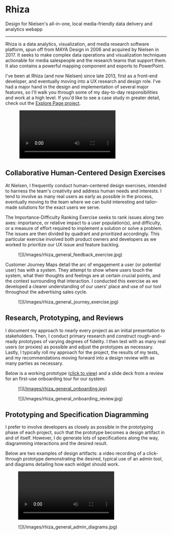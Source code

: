 # Rhiza

<span class="gray">Design for Nielsen's all-in-one, local media-friendly data delivery and analytics webapp</span>

---

Rhiza is a data analytics, visualization, and media research software platform, spun off from MAYA Design in 2006 and acquired by Nielsen in 2017. It seeks to make complex data operations and visualization techniques actionable for media salespeople and the research teams that support them. It also contains a powerful mapping component and exports to PowerPoint.

I've been at Rhiza (and now Nielsen) since late 2013, first as a front-end developer, and eventually moving into a UX research and design role. I've had a major hand in the design and implementation of several major features, so I'll walk you through some of my day-to-day responsibilities and work at a high level. If you'd like to see a case study in greater detail, check out the [Explore Page project](/rhiza-explorer).

<figure>
  <div class="rhiza-presentation-demo">
    <img src="/images/rhiza_general_editor.jpg" alt="">
    <video src="/images/rhiza_general_editor_scroll.mp4" autoplay loop></video>
  </div>
</figure>

## Collaborative Human-Centered Design Exercises

At Nielsen, I frequently conduct human-centered design exercises, intended to harness the team's creativity and address human needs and interests. I tend to involve as many real users as early as possible in the process, eventually moving to the team where we can build interesting and tailor-made solutions for the exact users we serve.

The Importance-Difficulty Ranking Exercise seeks to rank issues along two axes: importance, or relative impact to a user population(s), and difficulty, or a measure of effort required to implement a solution or solve a problem. The issues are then divided by quadrant and prioritized accordingly. This particular exercise involved both product owners and developers as we worked to prioritize our UX issue and feature backlog.

<figure markdown="1">
  ![](/images/rhiza_general_feedback_exercise.jpg)
</figure>

Customer Journey Maps detail the arc of engagement a user (or potential user) has with a system. They attempt to show where users touch the system, what their thoughts and feelings are at certain crucial points, and the context surrounding that interaction. I conducted this exercise as we developed a clearer understanding of our users' place and use of our tool throughout the advertising sales cycle.

<figure markdown="1">
  ![](/images/rhiza_general_journey_exercise.jpg)
</figure>


## Research, Prototyping, and Reviews

I document my approach to nearly every project as an initial presentation to stakeholders. Then, I conduct primary research and construct rough-and-ready prototypes of varying degrees of fidelity. I then test with as many real users (or proxies) as possible and adjust the prototypes as necessary. Lastly, I typically roll my approach for the project, the results of my tests, and my recommendations moving forward into a design review with as many parties as necessary.

Below is a working prototype (<a href="https://xd.adobe.com/view/4e7dd85f-2091-4696-8c50-620f47b9e305/">click to view</a>) and a slide deck from a review for an first-use onboarding tour for our system.

<figure markdown="1">
  <a href="https://xd.adobe.com/view/4e7dd85f-2091-4696-8c50-620f47b9e305/">
    ![](/images/rhiza_general_onboarding.jpg)
  </a>
</figure>

<figure markdown="1">
  ![](/images/rhiza_general_onboarding_review.jpg)
</figure>


## Prototyping and Specification Diagramming

I prefer to involve developers as closely as possible in the prototyping phase of each project, such that the prototype becomes a design artifact in and of itself. However, I do generate lots of specifications along the way, diagramming interactions and the desired result.

Below are two examples of design artifacts: a video recording of a click-through prototype demonstrating the desired, typical use of an admin tool, and diagrams detailing how each widget should work.

<figure markdown="1">
  <video loop autoplay controls class="admin-demo">
    <source src="/images/rhiza_admin_interface.mp4" type="video/mp4">
  </video>
</figure>

<figure markdown="1">
  ![](/images/rhiza_general_admin_diagrams.jpg)
</figure>
